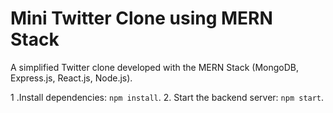 # Mini Twitter Clone using MERN Stack

A simplified Twitter clone developed with the MERN Stack (MongoDB, Express.js, React.js, Node.js).


1 .Install dependencies: `npm install`.
2. Start the backend server: `npm start`.

